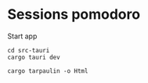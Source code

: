 # Sessions pomodoro

Start app
```shell
cd src-tauri
cargo tauri dev
```

```shell
cargo tarpaulin -o Html
```